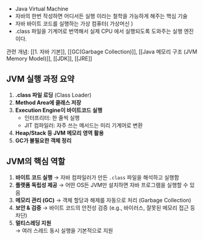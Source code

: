 - Java Virtual Machine
- 자바의 한번 작성하면 어디서든 실행 이라는 철학을 가능하게 해주는 핵심 기술
- 자바 바이트 코드를 실행하는 가상 컴퓨터( 가상머신 )
- .class 파일을 기계어로 번역해서 실제 CPU 에서 실행되도록 도와주는 실행 엔진이다.

관련 개념: [[1. 자바 기본]], [[GC(Garbage Collection)]], [[Java 메모리 구조 (JVM Memory Model)]], [[JDK]], [[JRE]]


## JVM 실행 과정 요약

1. **.class 파일 로딩** (Class Loader)
2. **Method Area에 클래스 저장**
3. **Execution Engine이 바이트코드 실행**
    - 인터프리터: 한 줄씩 실행
    - JIT 컴파일러: 자주 쓰는 메서드는 미리 기계어로 변환
4. **Heap/Stack 등 JVM 메모리 영역 활용**
5. **GC가 불필요한 객체 정리**

## JVM의 핵심 역할

1. **바이트 코드 실행**
    → 자바 컴파일러가 만든 `.class` 파일을 해석하고 실행함
2. **플랫폼 독립성 제공**
    → 어떤 OS든 JVM만 설치하면 자바 프로그램을 실행할 수 있음
3. **메모리 관리 (GC)**
    → 객체 할당과 해제를 자동으로 처리 (Garbage Collection)
4. **보안 & 검증**
    → 바이트 코드의 안전성 검증 (e.g., 바이러스, 잘못된 메모리 접근 등 차단)
5. **멀티스레딩 지원**  
    → 여러 스레드 동시 실행을 기본적으로 지원
